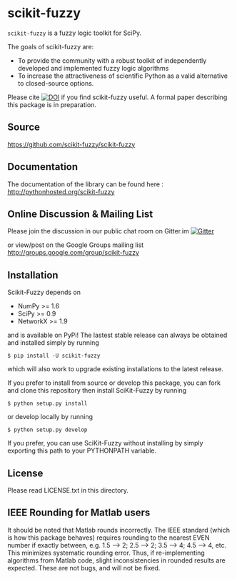 scikit-fuzzy
============

`scikit-fuzzy` is a fuzzy logic toolkit for SciPy.

The goals of scikit-fuzzy are:
* To provide the community with a robust toolkit of independently developed and implemented fuzzy logic algorithms
* To increase the attractiveness of scientific Python as a valid alternative to closed-source options.

Please cite [![DOI](https://zenodo.org/badge/8872608.svg)](https://zenodo.org/badge/latestdoi/8872608) if you find scikit-fuzzy useful.  A formal paper describing this package is in preparation.

Source
------

https://github.com/scikit-fuzzy/scikit-fuzzy

Documentation
-------------

The documentation of the library can be found here : http://pythonhosted.org/scikit-fuzzy

Online Discussion & Mailing List
--------------------------------

Please join the discussion in our public chat room on Gitter.im
[![Gitter](https://badges.gitter.im/JoinChat.svg)](https://gitter.im/scikit-fuzzy/scikit-fuzzy?utm_source=badge&utm_medium=badge&utm_campaign=pr-badge&utm_content=badge)

or view/post on the Google Groups mailing list
http://groups.google.com/group/scikit-fuzzy

Installation
------------

Scikit-Fuzzy depends on

  * NumPy >= 1.6
  * SciPy >= 0.9
  * NetworkX >= 1.9

and is available on PyPi! The lastest stable release can always be obtained
and installed simply by running

    $ pip install -U scikit-fuzzy

which will also work to upgrade existing installations to the latest release.


If you prefer to install from source or develop this package, you can fork and
clone this repository then install SciKit-Fuzzy by running

	$ python setup.py install

or develop locally by running

	$ python setup.py develop

If you prefer, you can use SciKit-Fuzzy without installing by simply exporting
this path to your PYTHONPATH variable.

License
-------

Please read LICENSE.txt in this directory.

IEEE Rounding for Matlab users
------------------------------

It should be noted that Matlab rounds incorrectly. The IEEE standard (which is
how this package behaves) requires rounding to the nearest EVEN number if
exactly between, e.g. 1.5 --> 2; 2.5 --> 2; 3.5 --> 4; 4.5 --> 4, etc. This
minimizes systematic rounding error. Thus, if re-implementing algorithms from
Matlab code, slight inconsistencies in rounded results are expected. These are
not bugs, and will not be fixed.
